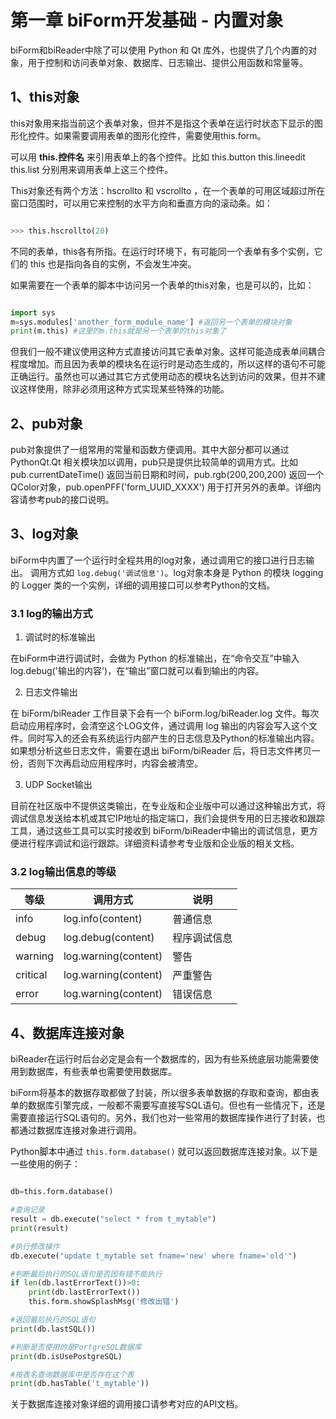 # 第一章 biForm开发基础 - 内置对象

biForm和biReader中除了可以使用 Python 和 Qt 库外，也提供了几个内置的对象，用于控制和访问表单对象、数据库、日志输出、提供公用函数和常量等。

## 1、this对象

this对象用来指当前这个表单对象，但并不是指这个表单在运行时状态下显示的图形化控件。如果需要调用表单的图形化控件，需要使用this.form。


可以用 **this.控件名** 来引用表单上的各个控件。比如 this.button this.lineedit this.list 分别用来调用表单上这三个控件。

This对象还有两个方法：hscrollto 和 vscrollto ，在一个表单的可用区域超过所在窗口范围时，可以用它来控制的水平方向和垂直方向的滚动条。如：

``` python 

>>> this.hscrollto(20)

```

不同的表单，this各有所指。在运行时环境下，有可能同一个表单有多个实例，它们的 this 也是指向各自的实例，不会发生冲突。

如果需要在一个表单的脚本中访问另一个表单的this对象，也是可以的，比如：

``` python 

import sys
m=sys.modules['another_form_module_name'] #返回另一个表单的模块对象
print(m.this) #这里的m.this就是另一个表单的this对象了

```

但我们一般不建议使用这种方式直接访问其它表单对象。这样可能造成表单间耦合程度增加。而且因为表单的模块名在运行时是动态生成的，所以这样的语句不可能正确运行。虽然也可以通过其它方式使用动态的模块名达到访问的效果，但并不建议这样使用，除非必须用这种方式实现某些特殊的功能。

## 2、pub对象

pub对象提供了一组常用的常量和函数方便调用。其中大部分都可以通过 PythonQt.Qt 相关模块加以调用，pub只是提供比较简单的调用方式。比如 pub.currentDateTime() 返回当前日期和时间，pub.rgb(200,200,200) 返回一个QColor对象，pub.openPFF('form_UUID_XXXX') 用于打开另外的表单。详细内容请参考pub的接口说明。

## 3、log对象

biForm中内置了一个运行时全程共用的log对象，通过调用它的接口进行日志输出。 调用方式如 ```log.debug('调试信息')```。log对象本身是 Python 的模块 logging 的 Logger 类的一个实例，详细的调用接口可以参考Python的文档。

### 3.1 log的输出方式

1. 调试时的标准输出

在biForm中进行调试时，会做为 Python 的标准输出，在“命令交互”中输入 log.debug('输出的内容')，在“输出”窗口就可以看到输出的内容。

2. 日志文件输出

在 biForm/biReader 工作目录下会有一个 biForm.log/biReader.log 文件。每次启动应用程序时，会清空这个LOG文件，通过调用 log 输出的内容会写入这个文件。同时写入的还会有系统运行内部产生的日志信息及Python的标准输出内容。如果想分析这些日志文件，需要在退出 biForm/biReader 后，将日志文件拷贝一份，否则下次再启动应用程序时，内容会被清空。

3. UDP Socket输出

目前在社区版中不提供这类输出，在专业版和企业版中可以通过这种输出方式，将调试信息发送给本机或其它IP地址的指定端口，我们会提供专用的日志接收和跟踪工具，通过这些工具可以实时接收到 biForm/biReader中输出的调试信息，更方便进行程序调试和运行跟踪。详细资料请参考专业版和企业版的相关文档。

### 3.2 log输出信息的等级

|等级|调用方式|说明|
|-|-|-|
|info|log.info(content)|普通信息|
|debug|log.debug(content)|程序调试信息|
|warning|log.warning(content)|警告|
|critical|log.warning(content)|严重警告|
|error|log.warning(content)|错误信息|

## 4、数据库连接对象

biReader在运行时后台必定是会有一个数据库的，因为有些系统底层功能需要使用到数据库，有些表单也需要使用数据库。

biForm将基本的数据存取都做了封装，所以很多表单数据的存取和查询，都由表单的数据库引擎完成，一般都不需要写直接写SQL语句。但也有一些情况下，还是需要直接运行SQL语句的。另外，我们也对一些常用的数据库操作进行了封装，也都通过数据库连接对象进行调用。
	
Python脚本中通过 ```this.form.database()``` 就可以返回数据库连接对象。以下是一些使用的例子：

``` Python 

db=this.form.database()

#查询记录
result = db.execute("select * from t_mytable")
print(result)

#执行修改操作
db.execute("update t_mytable set fname='new' where fname='old'")

#判断最后执行的SQL语句是否因有错不能执行
if len(db.lastErrorText())>0:
	print(db.lastErrorText())
	this.form.showSplashMsg('修改出错')

#返回最后执行的SQL语句
print(db.lastSQL())

#判断是否使用的是PortgreSQL数据库
print(db.isUsePostgreSQL)

#按表名查询数据库中是否存在这个表
print(db.hasTable('t_mytable'))

```

关于数据库连接对象详细的调用接口请参考对应的API文档。


